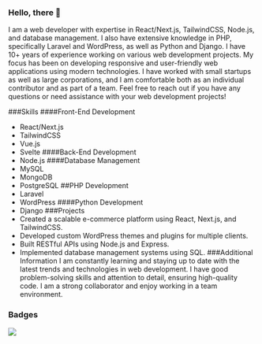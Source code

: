 ### Hello, there 👋

I am a web developer with expertise in React/Next.js, TailwindCSS, Node.js, and database management. I also have extensive knowledge in PHP, specifically Laravel and WordPress, as well as Python and Django.
I have 10+ years of experience working on various web development projects. My focus has been on developing responsive and user-friendly web applications using modern technologies. I have worked with small startups as well as large corporations, and I am comfortable both as an individual contributor and as part of a team.
Feel free to reach out if you have any questions or need assistance with your web development projects!

###Skills
####Front-End Development
- React/Next.js
- TailwindCSS
- Vue.js
- Svelte
####Back-End Development
- Node.js
####Database Management
- MySQL
- MongoDB
- PostgreSQL
  ##PHP Development
- Laravel
- WordPress
  ####Python Development
- Django
  ###Projects
- Created a scalable e-commerce platform using React, Next.js, and TailwindCSS.
- Developed custom WordPress themes and plugins for multiple clients.
- Built RESTful APIs using Node.js and Express.
- Implemented database management systems using SQL.
###Additional Information
I am constantly learning and staying up to date with the latest trends and technologies in web
development.
I have good problem-solving skills and attention to detail, ensuring high-quality code.
I am a strong collaborator and enjoy working in a team environment.

### Badges

![](https://komarev.com/ghpvc/?username=artur-herus)
